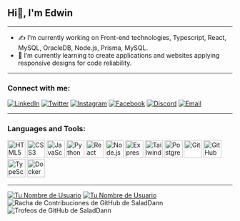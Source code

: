 ## Hi👋, I'm Edwin
---
* ✍️  I’m currently working on Front-end technologies, Typescript, React, MySQL, OracleDB, Node.js, Prisma, MySQL.
* 🌱 I’m currently learning to create applications and websites applying responsive designs for code reliability.
---

### Connect with me:
[![LinkedIn](https://img.shields.io/badge/LinkedIn-0077B5?style=for-the-badge&logo=linkedin&logoColor=white)](https://www.linkedin.com/in/edwin-quishpi-767a62335/)
[![Twitter](https://img.shields.io/badge/Twitter-1DA1F2?style=for-the-badge&logo=twitter&logoColor=white)](https://twitter.com/Salad_Dann)
[![Instagram](https://img.shields.io/badge/Instagram-E4405F?style=for-the-badge&logo=instagram&logoColor=white)](https://www.instagram.com/salad_dann/)
[![Facebook](https://img.shields.io/badge/Facebook-1877F2?style=for-the-badge&logo=facebook&logoColor=white)](https://www.facebook.com/edwin.quishpi.3/)
[![Discord](https://img.shields.io/badge/Discord-5865F2?style=for-the-badge&logo=discord&logoColor=white)](https://discord.gg/salad_dann/)
[![Email](https://img.shields.io/badge/Email-D14836?style=for-the-badge&logo=gmail&logoColor=white)](mailto:edwinquishpi.2@gmail.com)

---
### Languages and Tools:
<p align="left">
  <img src="https://cdn.jsdelivr.net/gh/devicons/devicon/icons/html5/html5-original.svg" alt="HTML5" width="40" height="40"/>
  <img src="https://cdn.jsdelivr.net/gh/devicons/devicon/icons/css3/css3-original.svg" alt="CSS3" width="40" height="40"/>
  <img src="https://cdn.jsdelivr.net/gh/devicons/devicon/icons/javascript/javascript-original.svg" alt="JavaScript" width="40" height="40"/>
  <img src="https://cdn.jsdelivr.net/gh/devicons/devicon/icons/python/python-original.svg" alt="Python" width="40" height="40"/>
  <img src="https://cdn.jsdelivr.net/gh/devicons/devicon/icons/react/react-original.svg" alt="React" width="40" height="40"/>
  <img src="https://cdn.jsdelivr.net/gh/devicons/devicon/icons/nodejs/nodejs-original.svg" alt="Node.js" width="40" height="40"/>
  <img src="https://cdn.jsdelivr.net/gh/devicons/devicon/icons/express/express-original.svg" alt="Express.js" width="40" height="40"/>
  <img src="https://cdn.jsdelivr.net/gh/devicons/devicon/icons/tailwindcss/tailwindcss-original.svg" alt="Tailwind CSS" width="40" height="40"/>
  <img src="https://cdn.jsdelivr.net/gh/devicons/devicon/icons/postgresql/postgresql-original.svg" alt="PostgreSQL" width="40" height="40"/>
  <img src="https://cdn.jsdelivr.net/gh/devicons/devicon/icons/git/git-original.svg" alt="Git" width="40" height="40"/>
  <img src="https://cdn.jsdelivr.net/gh/devicons/devicon/icons/github/github-original.svg" alt="GitHub" width="40" height="40"/>
  <img src="https://cdn.jsdelivr.net/gh/devicons/devicon/icons/typescript/typescript-original.svg" alt="TypeScript" width="40" height="40"/>
  <img src="https://cdn.jsdelivr.net/gh/devicons/devicon/icons/docker/docker-original.svg" alt="Docker" width="40" height="40"/>
</p>
    
---
[![Tu Nombre de Usuario](https://github-readme-stats.vercel.app/api/top-langs/?username=SaladDann&layout=compact&theme=dark)](https://github.com/SaladDann)
[![Tu Nombre de Usuario](https://github-readme-stats.vercel.app/api?username=SaladDann&show_icons=true&theme=dark&rank_icon=percentile)](https://github.com/SaladDann)
<img src="https://github-readme-streak-stats.vercel.app/?user=SaladDann&theme=dark&hide_border=true&date_format=M%20j%5B%2C%20Y%5D" alt="Racha de Contribuciones de GitHub de SaladDann"/>
<img src="https://github-profile-trophy.vercel.app/?username=SaladDann&theme=dark_dimmed&no-bg=true&no-frame=true" alt="Trofeos de GitHub de SaladDann"/>


